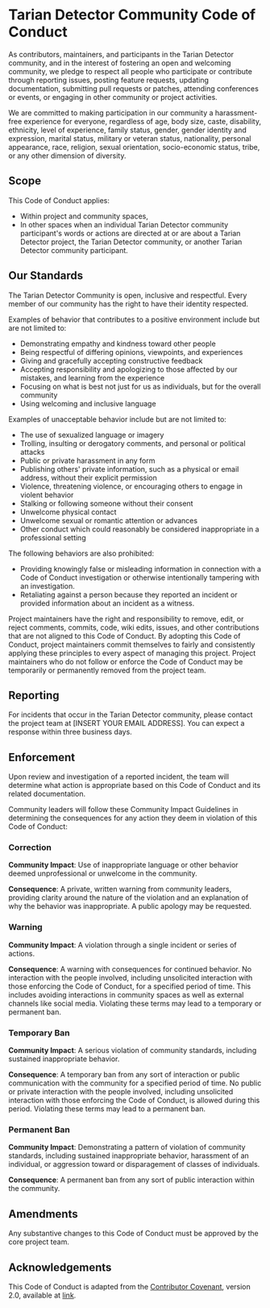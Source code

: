 # Tarian Detector Community Code of Conduct

As contributors, maintainers, and participants in the Tarian Detector community, and in the interest of fostering an open and welcoming community, we pledge to respect all people who participate or contribute through reporting issues, posting feature requests, updating documentation, submitting pull requests or patches, attending conferences or events, or engaging in other community or project activities.

We are committed to making participation in our community a harassment-free experience for everyone, regardless of age, body size, caste, disability, ethnicity, level of experience, family status, gender, gender identity and expression, marital status, military or veteran status, nationality, personal appearance, race, religion, sexual orientation, socio-economic status, tribe, or any other dimension of diversity.

## Scope

This Code of Conduct applies:

- Within project and community spaces,
- In other spaces when an individual Tarian Detector community participant's words or actions are directed at or are about a Tarian Detector project, the Tarian Detector community, or another Tarian Detector community participant.

## Our Standards

The Tarian Detector Community is open, inclusive and respectful. Every member of our community has the right to have their identity respected.

Examples of behavior that contributes to a positive environment include but are not limited to:

- Demonstrating empathy and kindness toward other people
- Being respectful of differing opinions, viewpoints, and experiences
- Giving and gracefully accepting constructive feedback
- Accepting responsibility and apologizing to those affected by our mistakes, and learning from the experience
- Focusing on what is best not just for us as individuals, but for the overall community
- Using welcoming and inclusive language

Examples of unacceptable behavior include but are not limited to:

- The use of sexualized language or imagery
- Trolling, insulting or derogatory comments, and personal or political attacks
- Public or private harassment in any form
- Publishing others' private information, such as a physical or email address, without their explicit permission
- Violence, threatening violence, or encouraging others to engage in violent behavior
- Stalking or following someone without their consent
- Unwelcome physical contact
- Unwelcome sexual or romantic attention or advances
- Other conduct which could reasonably be considered inappropriate in a professional setting

The following behaviors are also prohibited:

- Providing knowingly false or misleading information in connection with a Code of Conduct investigation or otherwise intentionally tampering with an investigation.
- Retaliating against a person because they reported an incident or provided information about an incident as a witness.

Project maintainers have the right and responsibility to remove, edit, or reject comments, commits, code, wiki edits, issues, and other contributions that are not aligned to this Code of Conduct. By adopting this Code of Conduct, project maintainers commit themselves to fairly and consistently applying these principles to every aspect of managing this project. Project maintainers who do not follow or enforce the Code of Conduct may be temporarily or permanently removed from the project team.

## Reporting

For incidents that occur in the Tarian Detector community, please contact the project team at [INSERT YOUR EMAIL ADDRESS]. You can expect a response within three business days.

## Enforcement

Upon review and investigation of a reported incident, the team will determine what action is appropriate based on this Code of Conduct and its related documentation.

Community leaders will follow these Community Impact Guidelines in determining
the consequences for any action they deem in violation of this Code of Conduct:

### Correction

**Community Impact**: Use of inappropriate language or other behavior deemed
unprofessional or unwelcome in the community.

**Consequence**: A private, written warning from community leaders, providing
clarity around the nature of the violation and an explanation of why the
behavior was inappropriate. A public apology may be requested.

### Warning

**Community Impact**: A violation through a single incident or series
of actions.

**Consequence**: A warning with consequences for continued behavior. No
interaction with the people involved, including unsolicited interaction with
those enforcing the Code of Conduct, for a specified period of time. This
includes avoiding interactions in community spaces as well as external channels
like social media. Violating these terms may lead to a temporary or
permanent ban.

### Temporary Ban

**Community Impact**: A serious violation of community standards, including
sustained inappropriate behavior.

**Consequence**: A temporary ban from any sort of interaction or public
communication with the community for a specified period of time. No public or
private interaction with the people involved, including unsolicited interaction
with those enforcing the Code of Conduct, is allowed during this period.
Violating these terms may lead to a permanent ban.

### Permanent Ban

**Community Impact**: Demonstrating a pattern of violation of community
standards, including sustained inappropriate behavior,  harassment of an
individual, or aggression toward or disparagement of classes of individuals.

**Consequence**: A permanent ban from any sort of public interaction within
the community.

## Amendments

Any substantive changes to this Code of Conduct must be approved by the core project team.

## Acknowledgements

This Code of Conduct is adapted from the [Contributor Covenant](http://contributor-covenant.org), version 2.0, available at [link](http://contributor-covenant.org/version/2/0/code_of_conduct/).
